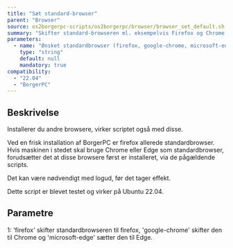 ```yaml
---
title: "Sæt standard-browser"
parent: "Browser"
source: os2borgerpc-scripts/os2borgerpc/browser/browser_set_default.sh
summary: "Skifter standard-browseren ml. eksempelvis Firefox og Chrome."
parameters:
  - name: "Ønsket standardbrowser (firefox, google-chrome, microsoft-edge)"
    type: "string"
    default: null
    mandatory: true
compatibility:  
  - "22.04"
  - "BorgerPC"
---
```


## Beskrivelse
Installerer du andre browsere, virker scriptet også med disse.

Ved en frisk installation af BorgerPC er firefox allerede standardbrowser.
Hvis maskinen i stedet skal bruge Chrome eller Edge som standardbrowser, forudsætter det at disse browsere først er installeret, via de pågældende scripts.

Det kan være nødvendigt med logud, før det tager effekt.

Dette script er blevet testet og virker på Ubuntu 22.04.

## Parametre
1: 'firefox' skifter standardbrowseren til firefox, 'google-chrome' skifter den til Chrome og 'microsoft-edge' sætter den til Edge.



